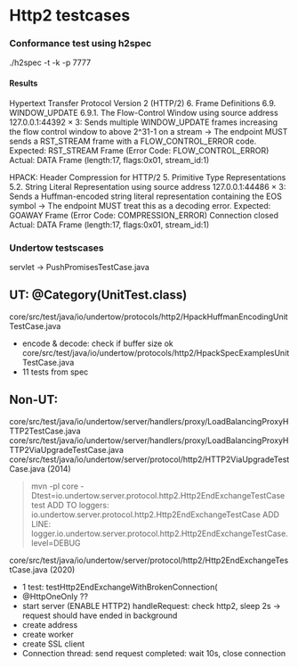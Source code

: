 # Http2 testcases

### Conformance test using h2spec
./h2spec -t -k -p 7777

#### Results
Hypertext Transfer Protocol Version 2 (HTTP/2)
  6. Frame Definitions
    6.9. WINDOW_UPDATE
      6.9.1. The Flow-Control Window
        using source address 127.0.0.1:44392
        × 3: Sends multiple WINDOW_UPDATE frames increasing the flow control window to above 2^31-1 on a stream
          -> The endpoint MUST sends a RST_STREAM frame with a FLOW_CONTROL_ERROR code.
             Expected: RST_STREAM Frame (Error Code: FLOW_CONTROL_ERROR)
               Actual: DATA Frame (length:17, flags:0x01, stream_id:1)

HPACK: Header Compression for HTTP/2
  5. Primitive Type Representations
    5.2. String Literal Representation
      using source address 127.0.0.1:44486
      × 3: Sends a Huffman-encoded string literal representation containing the EOS symbol
        -> The endpoint MUST treat this as a decoding error.
           Expected: GOAWAY Frame (Error Code: COMPRESSION_ERROR)
                     Connection closed
             Actual: DATA Frame (length:17, flags:0x01, stream_id:1)



### Undertow testscases

servlet -> PushPromisesTestCase.java

## UT:    @Category(UnitTest.class)
core/src/test/java/io/undertow/protocols/http2/HpackHuffmanEncodingUnitTestCase.java
 - encode & decode: check if buffer size ok
core/src/test/java/io/undertow/protocols/http2/HpackSpecExamplesUnitTestCase.java
 - 11 tests from spec

## Non-UT:
core/src/test/java/io/undertow/server/handlers/proxy/LoadBalancingProxyHTTP2TestCase.java
core/src/test/java/io/undertow/server/handlers/proxy/LoadBalancingProxyHTTP2ViaUpgradeTestCase.java
core/src/test/java/io/undertow/server/protocol/http2/HTTP2ViaUpgradeTestCase.java (2014)

> mvn -pl core -Dtest=io.undertow.server.protocol.http2.Http2EndExchangeTestCase test
> ADD TO loggers:  io.undertow.server.protocol.http2.Http2EndExchangeTestCase
> ADD LINE:        logger.io.undertow.server.protocol.http2.Http2EndExchangeTestCase.level=DEBUG

core/src/test/java/io/undertow/server/protocol/http2/Http2EndExchangeTestCase.java (2020)
- 1 test: testHttp2EndExchangeWithBrokenConnection(
- @HttpOneOnly ??
- start server (ENABLE HTTP2)
  handleRequest: check http2, sleep 2s -> request should have ended in background
- create address
- create worker
- create SSL client
- Connection thread: send request
  completed: wait 10s, close connection
